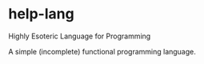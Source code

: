 # help-lang
Highly Esoteric Language for Programming

A simple (incomplete) functional programming language.
